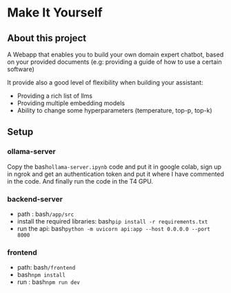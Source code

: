 # Make It Yourself

## About this project

A Webapp that enables you to build your own domain expert chatbot, based on your provided documents (e.g: providing a guide of how to use a certain software)

It provide also a good level of flexibility when building your assistant:
- Providing a rich list of llms
- Providing multiple embedding models
- Ability to change some hyperparameters (temperature, top-p, top-k)

## Setup

### ollama-server

Copy the bash```ollama-server.ipynb``` code and put it in google colab, sign up in ngrok and get an authentication token and put it where I have commented in the code.
And finally run the code in the T4 GPU.

### backend-server

- path : bash```/app/src```
- install the required libraries: bash```pip install -r requirements.txt```
- run the api: bash```python -m uvicorn api:app --host 0.0.0.0 --port 8000```

### frontend

- path: bash```/frontend```
- bash```npm install```
- run : bash```npm run dev```
